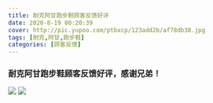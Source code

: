 ```yaml
---
title: 耐克阿甘跑步鞋顾客反馈好评
date: 2020-8-19 00:20:39
cover: http://pic.yupoo.com/ptbxcp/123add2b/af78db38.jpg
tags: [耐克,阿甘,跑步鞋]
categories: [顾客反馈]
---
```


###  耐克阿甘跑步鞋顾客反馈好评，感谢兄弟！
![](http://pic.yupoo.com/ptbxcp/6a48a55a/15ad836a.jpg)
![](http://pic.yupoo.com/ptbxcp/123add2b/af78db38.jpg)
